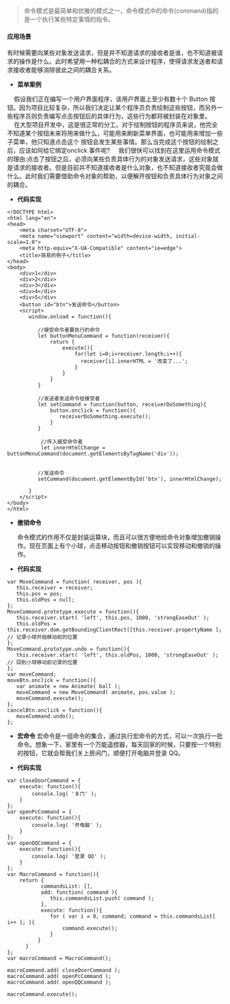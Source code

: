 > 命令模式是最简单和优雅的模式之一，命令模式中的命令(command)指的是一个执行某些特定事情的指令。

#### 应用场景

有时候需要向某些对象发送请求，但是并不知道请求的接收者是谁，也不知道被请求的操作是什么。此时希望用一种松耦合的方式来设计程序，使得请求发送者和请求接收者能够消除彼此之间的耦合关系。


- **菜单案例**

    假设我们正在编写一个用户界面程序，该用户界面上至少有数十个 Button 按钮。因为项目比较复杂，所以我们决定让某个程序员负责绘制这些按钮，而另外一些程序员则负责编写点击按钮后的具体行为，这些行为都将被封装在对象里。
    在大型项目开发中，这是很正常的分工。对于绘制按钮的程序员来说，他完全不知道某个按钮未来将用来做什么，可能用来刷新菜单界面，也可能用来增加一些子菜单，他只知道点击这个 按钮会发生某些事情。那么当完成这个按钮的绘制之后，应该如何给它绑定onclick 事件呢?
    我们很快可以找到在这里运用命令模式的理由:点击了按钮之后，必须向某些负责具体行为的对象发送请求，这些对象就是请求的接收者。但是目前并不知道接收者是什么对象，也不知道接收者究竟会做什么。此时我们需要借助命令对象的帮助，以便解开按钮和负责具体行为对象之间的耦合。

- **代码实现**
  
```
<!DOCTYPE html>
<html lang="en">
<head>
    <meta charset="UTF-8">
    <meta name="viewport" content="width=device-width, initial-scale=1.0">
    <meta http-equiv="X-UA-Compatible" content="ie=edge">
    <title>简易的例子</title>
</head>
<body>
    <div>1</div>
    <div>2</div>
    <div>3</div>
    <div>4</div>
    <div>5</div>
    <button id="btn">发送命令</button>
    <script>
       window.onload = function(){

          //接受命令者要执行的命令
          let buttonMenuCommand = function(receiver){
              return {
                  execute(){
                      for(let i=0;i<receiver.length;i++){
                        receiver[i].innerHTML = '改变了...';
                      }   
                  }
              }
          }
          
          //发送者发送命令给接受者
          let setCommand = function(button, receiverDoSomething){
              button.onclick = function(){
                 receiverDoSomething.execute();
              }
          }

           //传入接受命令者
           let innerHtmlChange = buttonMenuCommand(document.getElementsByTagName('div'));
          
          
          //发送命令
          setCommand(document.getElementById('btn'), innerHtmlChange);

       }
    </script>
</body>
</html>
```

- **撤销命令**

    命令模式的作用不仅是封装运算块，而且可以很方便地给命令对象增加撤销操作。现在页面上有个小球，点击移动按钮和撤销按钮可以实现移动和撤销的操作。

- **代码实现**

```
var MoveCommand = function( receiver, pos ){ 
   this.receiver = receiver;
   this.pos = pos;
   this.oldPos = null;
};
MoveCommand.prototype.execute = function(){
   this.receiver.start( 'left', this.pos, 1000, 'strongEaseOut' );
   this.oldPos = this.receiver.dom.getBoundingClientRect([this.receiver.propertyName ];  // 记录小球开始移动前的位置
};
MoveCommand.prototype.undo = function(){
   this.receiver.start( 'left', this.oldPos, 1000, 'strongEaseOut' ); // 回到小球移动前记录的位置
};
var moveCommand;
moveBtn.onclick = function(){
   var animate = new Animate( ball );
   moveCommand = new MoveCommand( animate, pos.value );       
   moveCommand.execute();
};
cancelBtn.onclick = function(){ 
   moveCommand.undo();
};
```

- **宏命令**
    宏命令是一组命令的集合，通过执行宏命令的方式，可以一次执行一批命令。想象一下，家里有一个万能遥控器，每天回家的时候，只要按一个特别的按钮，它就会帮我们关上房间门，顺便打开电脑并登录 QQ。

- **代码实现**
  
```
var closeDoorCommand = { 
    execute: function(){
        console.log( '关门' ); 
    }
};
var openPcCommand = { 
    execute: function(){
        console.log( '开电脑' ); 
    }
};
var openQQCommand = { 
    execute: function(){
        console.log( '登录 QQ' ); 
    }
};
var MacroCommand = function(){ 
    return {
           commandsList: [],
           add: function( command ){
              this.commandsList.push( command ); 
           },
           execute: function(){
              for ( var i = 0, command; command = this.commandsList[ i++ ]; ){
                  command.execute(); 
              }
          } 
      }
};
var macroCommand = MacroCommand();

macroCommand.add( closeDoorCommand );  
macroCommand.add( openPcCommand );
macroCommand.add( openQQCommand );

macroCommand.execute();

```
